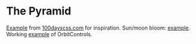 # The Pyramid 

[Example](https://100dayscss.com/?dayIndex=2) from [100dayscss.com](https://100dayscss.com) for inspiration.
Sun/moon bloom: [example](https://threejs.org/examples/webgl_postprocessing_unreal_bloom_selective.html).
Working [example](http://jsfiddle.net/zuul/Lkprcrzw/) of OrbitControls.